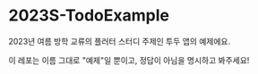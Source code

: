 # 2023S-TodoExample

2023년 여름 방학 교류의 플러터 스터디 주제인 투두 앱의 예제에요.

이 레포는 이름 그대로 "예제"일 뿐이고, 정답이 아님을 명시하고 봐주세요!
